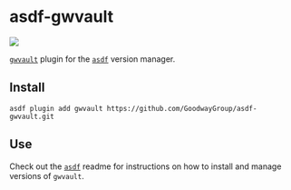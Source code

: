 # asdf-gwvault

![](https://github.com/GoodwayGroup/asdf-gwvault/workflows/test/badge.svg)

[`gwvault`](https://github.com/GoodwayGroup/gwvault) plugin for the [`asdf`](https://github.com/asdf-vm/asdf) version
manager.

## Install

```
asdf plugin add gwvault https://github.com/GoodwayGroup/asdf-gwvault.git
```

## Use

Check out the [`asdf`](https://github.com/asdf-vm/asdf) readme for instructions on how to install and manage versions
of `gwvault`.
